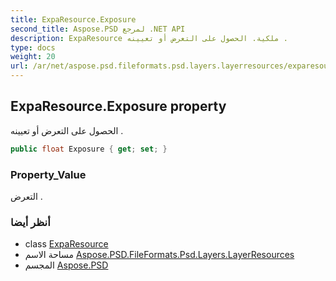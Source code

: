 ```yaml
---
title: ExpaResource.Exposure
second_title: Aspose.PSD لمرجع .NET API
description: ExpaResource ملكية. الحصول على التعرض أو تعيينه .
type: docs
weight: 20
url: /ar/net/aspose.psd.fileformats.psd.layers.layerresources/exparesource/exposure/
---
```

## ExpaResource.Exposure property

الحصول على التعرض أو تعيينه .

```csharp
public float Exposure { get; set; }
```

### Property_Value

التعرض .

### أنظر أيضا

* class [ExpaResource](../)
* مساحة الاسم [Aspose.PSD.FileFormats.Psd.Layers.LayerResources](../../exparesource/)
* المجسم [Aspose.PSD](../../../)


